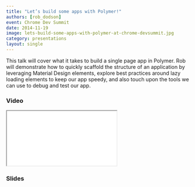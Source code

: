 ```yaml
---
title: "Let’s build some apps with Polymer!"
authors: [rob_dodson]
event: Chrome Dev Summit
date: 2014-11-19
image: lets-build-some-apps-with-polymer-at-chrome-devsummit.jpg
category: presentations
layout: single
---
```


This talk will cover what it takes to build a single page app in Polymer. Rob
will demonstrate how to quickly scaffold the structure of an application by
leveraging Material Design elements, explore best practices around lazy loading
elements to keep our app speedy, and also touch upon the tools we can use to
debug and test our app.

<!-- Excerpt -->

### Video

<div class="iframe-wrap">
    <iframe src="//www.youtube.com/embed/kV0hgdMpH28" itemprop="video"></iframe>
</div>

### Slides

<script async class="speakerdeck-embed" data-id="109efd505e16013232db2e3489c2afa1" data-ratio="1.77777777777778" src="//speakerdeck.com/assets/embed.js"></script>
